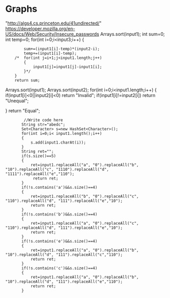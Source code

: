 # Graphs
"http://algs4.cs.princeton.edu/41undirected/"
https://developer.mozilla.org/en-US/docs/Web/Security/Insecure_passwords
Arrays.sort(input1);
		int sum=0;
		int temp=0;
		for(int i=0;i<input3;i++)
		{
		 
			sum+=(input1[i]-temp)*(input2-i);
			temp+=(input1[i]-temp);
		/*	for(int j=i+1;j<input1.length;j++)
			{
				input1[j]=input1[j]-input1[i];
			}*/
		}
		return sum;
  Arrays.sort(input1);
  Arrays.sort(input2);
  for(int i=0;i<input1.length;i++)
  {
	  if(input1[i]<0||input2[i]<0)
		  return "Invalid";
	  if(input1[i]!=input2[i])
		  return "Unequal"; 
		  
  }
  return "Equal";



	        //Write code here
		   String str="abedc";
		   Set<Character> s=new HashSet<Character>();
		   for(int i=0;i< input1.length();i++)
		   {
			   s.add(input1.charAt(i));
		   }
		   String ret="";
		   if(s.size()==5)
		   {
			   ret=input1.replaceAll("a", "0").replaceAll("b", "10").replaceAll("c", "1110").replaceAll("d", "1111").replaceAll("e","110");
				return ret;	   
		   }
		   if(!s.contains('a')&&s.size()==4)
		   {
			   ret=input1.replaceAll("b", "0").replaceAll("c", "110").replaceAll("d", "111").replaceAll("e","10");
			   return ret;
		   }
		   if(!s.contains('b')&&s.size()==4)
		   {
			   ret=input1.replaceAll("a", "0").replaceAll("c", "110").replaceAll("d", "111").replaceAll("e","10");
			   return ret;
		   }
		   if(!s.contains('e')&&s.size()==4)
		   {
			   ret=input1.replaceAll("a", "0").replaceAll("b", "10").replaceAll("d", "111").replaceAll("c","110");
			   return ret;
		   }
		   if(!s.contains('c')&&s.size()==4)
		   {
			   ret=input1.replaceAll("a", "0").replaceAll("b", "10").replaceAll("d", "111").replaceAll("e","110");
			   return ret;
		   }
	    
